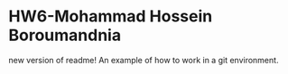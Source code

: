# HW6-Mohammad Hossein Boroumandnia

new version of readme!
An example of how to work in a git environment.
